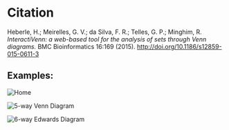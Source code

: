# Citation
Heberle, H.; Meirelles, G. V.; da Silva, F. R.; Telles, G. P.; Minghim, R. *InteractiVenn: a web-based tool for the analysis of sets through Venn diagrams.* BMC Bioinformatics 16:169 (2015). http://doi.org/10.1186/s12859-015-0611-3


## Examples:

![Home](https://media.springernature.com/full/springer-static/image/art%3A10.1186%2Fs12859-015-0611-3/MediaObjects/12859_2015_611_Fig1_HTML.gif)

![5-way Venn Diagram](https://media.springernature.com/lw785/springer-static/image/art%3A10.1186%2Fs12859-015-0611-3/MediaObjects/12859_2015_611_Fig3_HTML.gif)

![6-way Edwards Diagram](https://media.springernature.com/full/springer-static/image/art%3A10.1186%2Fs12859-015-0611-3/MediaObjects/12859_2015_611_Fig4_HTML.gif)


